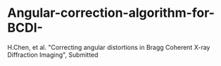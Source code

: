 # Angular-correction-algorithm-for-BCDI-
H.Chen, et al. "Correcting angular distortions in Bragg Coherent X-ray Diffraction Imaging", Submitted

